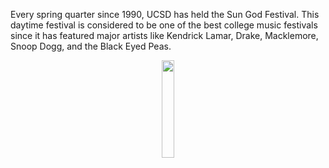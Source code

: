 Every spring quarter since 1990, UCSD has held the Sun God Festival. This daytime festival is considered to be one of the best college music festivals since it has featured major artists like Kendrick Lamar, Drake, Macklemore, Snoop Dogg, and the Black Eyed Peas.

<center><img src='../assets/images/sp22-midterm/cartoon.png' width=20%></center>
